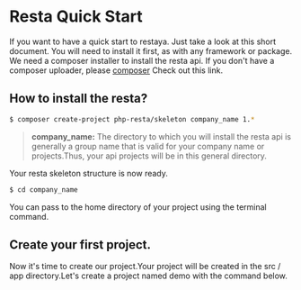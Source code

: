 # Resta Quick Start

If you want to have a quick start to restaya.
Just take a look at this short document.
You will need to install it first, as with any framework or package.
We need a composer installer to install the resta api.
If you don't have a composer uploader, please [composer](https://getcomposer.org/download)
Check out this link.

## How to install the resta?

```bash
$ composer create-project php-resta/skeleton company_name 1.*
```
> **company_name:** The directory to which you will install the resta api is generally a group name that is valid for your company name or projects.Thus, your api projects will be in this general directory.

Your resta skeleton structure is now ready.

```bash
$ cd company_name
```
You can pass to the home directory of your project using the terminal command.

## Create your first project.

Now it's time to create our project.Your project will be created in the src / app directory.Let's create a project named demo with the command below.